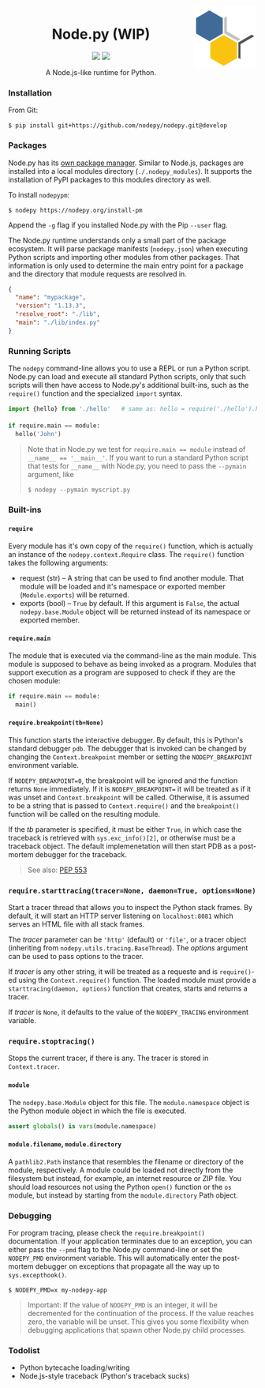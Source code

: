 <img align="right" src=".assets/nodepy-logo.png" height="128px">
<h1 align="center">Node.py (WIP)</h1>
<p align="center">
  <img src="https://img.shields.io/badge/License-MIT-yellow.svg">
  <img src="https://travis-ci.org/nodepy/nodepy.svg?branch=develop">
</p>
<p align="center">
  A Node.js-like runtime for Python.
</p>

### Installation

From Git:

    $ pip install git+https://github.com/nodepy/nodepy.git@develop

### Packages

  [Node.py PM]: https://github.com/nodepy/nodepy-pm

Node.py has its [own package manager][Node.py PM]. Similar to Node.js,
packages are installed into a local modules directory (`./.nodepy_modules`).
It supports the installation of PyPI packages to this modules directory
as well.

To install `nodepypm`:

    $ nodepy https://nodepy.org/install-pm

Append the `-g` flag if you installed Node.py with the Pip `--user` flag.

The Node.py runtime understands only a small part of the package ecosystem.
It will parse package manifests (`nodepy.json`) when executing Python scripts
and importing other modules from other packages. That information is only used
to determine the main entry point for a package and the directory that module
requests are resolved in.

```json
{
  "name": "mypackage",
  "version": "1.13.3",
  "resolve_root": "./lib",
  "main": "./lib/index.py"
}
```

### Running Scripts

The `nodepy` command-line allows you to use a REPL or run a Python script.
Node.py can load and execute all standard Python scripts, only that such
scripts will then have access to Node.py's additional built-ins, such as the
`require()` function and the specialized `import` syntax.

```python
import {hello} from './hello'   # same as: hello = require('./hello').hello

if require.main == module:
  hello('John')
```

> Note that in Node.py we test for `require.main == module` instead of
> `__name__ == '__main__'`. If you want to run a standard Python script
> that tests for `__name__` with Node.py, you need to pass the `--pymain`
> argument, like
>
>     $ nodepy --pymain myscript.py

### Built-ins

#### `require`

Every module has it's own copy of the `require()` function, which is actually
an instance of the `nodepy.context.Require` class. The `require()` function
takes the following arguments:

* request (str) &ndash; A string that can be used to find another module.
  That module will be loaded and it's namespace or exported member
  (`Module.exports`) will be returned.
* exports (bool) &ndash; `True` by default. If this argument is `False`, the
  actual `nodepy.base.Module` object will be returned instead of its namespace
  or exported member.

#### `require.main`

The module that is executed via the command-line as the main module. This
module is supposed to behave as being invoked as a program. Modules that
support execution as a program are supposed to check if they are the chosen
module:

```python
if require.main == module:
  main()
```

#### `require.breakpoint(tb=None)`

This function starts the interactive debugger. By default, this is Python's
standard debugger `pdb`. The debugger that is invoked can be changed by
changing the `Context.breakpoint` member or setting the `NODEPY_BREAKPOINT`
environment variable. 

If `NODEPY_BREAKPOINT=0`, the breakpoint will be ignored and the function
returns `None` immediately. If it is `NODEPY_BREAKPOINT=` it will be treated
as if it was unset and `Context.breakpoint` will be called. Otherwise, it is
assumed to be a string that is passed to `Context.require()` and the
`breakpoint()` function will be called on the resulting module.

If the *tb* parameter is specified, it must be either `True`, in which case
the traceback is retrieved with `sys.exc_info()[2]`, or otherwise must be a
traceback object. The default implemenetation will then start PDB as a
post-mortem debugger for the traceback.

> See also: [PEP 553](https://www.python.org/dev/peps/pep-0553/)

### `require.starttracing(tracer=None, daemon=True, options=None)`

Start a tracer thread that allows you to inspect the Python stack frames.
By default, it will start an HTTP server listening on `localhost:8081`
which serves an HTML file with all stack frames.

The *tracer* parameter can be `'http'` (default) or `'file'`, or a tracer
object (inheriting from `nodepy.utils.tracing.BaseThread`). The *options*
argument can be used to pass options to the tracer.

If *tracer* is any other string, it will be treated as a requeste and is
`require()`-ed using the `Context.require()` function. The loaded module
must provide a `starttracing(daemon, options)` function that creates,
starts and returns a tracer.

If *tracer* is `None`, it defaults to the value of the `NODEPY_TRACING`
environment variable.

### `require.stoptracing()`

Stops the current tracer, if there is any. The tracer is stored in
`Context.tracer`.

#### `module`

The `nodepy.base.Module` object for this file. The `module.namespace` object
is the Python module object in which the file is executed.

```python
assert globals() is vars(module.namespace)
```

#### `module.filename`, `module.directory`

A `pathlib2.Path` instance that resembles the filename or directory of the
module, respectively. A module could be loaded not directly from the
filesystem but instead, for example, an internet resource or ZIP file. You
should load resources not using the Python `open()` function or the `os`
module, but instead by starting from the `module.directory` Path object.

### Debugging

For program tracing, please check the `require.breakpoint()` documentation.
If your application terminates due to an exception, you can either pass the
`--pmd` flag to the Node.py command-line or set the `NODEPY_PMD` environment
variable. This will automatically enter the post-mortem debugger on exceptions
that propagate all the way up to `sys.excepthook()`.

    $ NODEPY_PMD=x my-nodepy-app

> Important: If the value of `NODEPY_PMD` is an integer, it will be
> decremented for the continuation of the process. If the value reaches zero,
> the variable will be unset. This gives you some flexibility when debugging
> applications that spawn other Node.py child processes.

### Todolist

* Python bytecache loading/writing
* Node.js-style traceback (Python's traceback sucks)
